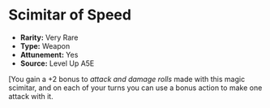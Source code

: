 
# Scimitar of Speed

* **Rarity:** Very Rare
* **Type:** Weapon
* **Attunement:** Yes
* **Source:** Level Up A5E


\[You gain a +2 bonus to _attack and damage rolls_  made with this magic scimitar, and on each of your turns you can use a bonus action to make one attack with it.
